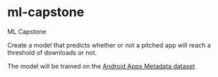 # ml-capstone
ML Capstone

Create a model that predicts whether or not a pitched app will reach a threshold of downloads or not.

The model will be trained on the [Android Apps Metadata dataset](https://www.kaggle.com/datasets/kboghe/android-apps-metadata?select=Android+apps+csv.csv)
